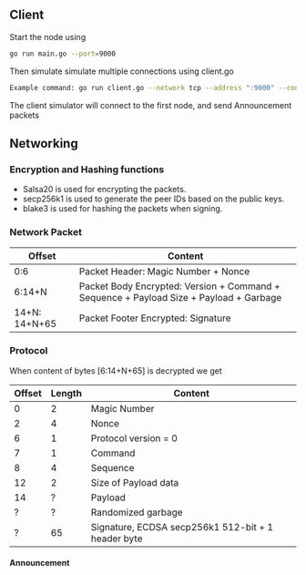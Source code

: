 ## Client
Start the node using 
```bash
go run main.go --port=9000
```
Then simulate simulate multiple connections using client.go

```bash
Example command: go run client.go --network tcp --address ":9000" --concurrency 5 --packet_batch 1 --packet_count 10
```

The client simulator will connect to the first node, and send Announcement packets

## Networking
### Encryption and Hashing functions

* Salsa20 is used for encrypting the packets.
* secp256k1 is used to generate the peer IDs based on the public keys.
* blake3 is used for hashing the packets when signing.

### Network Packet

| Offset        | Content                                                                                |
|---------------|----------------------------------------------------------------------------------------|
| 0:6           | Packet Header: Magic Number + Nonce                                                    |
| 6:14+N        | Packet Body Encrypted: Version + Command + Sequence + Payload Size + Payload + Garbage |
| 14+N: 14+N+65 | Packet Footer Encrypted: Signature                                                     |

### Protocol

When content of bytes [6:14+N+65] is decrypted we get

| Offset | Length | Content                                            |
|--------|--------|----------------------------------------------------|
| 0      | 2      | Magic Number                                       |
| 2      | 4      | Nonce                                              |
| 6      | 1      | Protocol version = 0                               |
| 7      | 1      | Command                                            |
| 8      | 4      | Sequence                                           |
| 12     | 2      | Size of Payload data                               |
| 14     | ?      | Payload                                            |
| ?      | ?      | Randomized garbage                                 |
| ?      | 65     | Signature, ECDSA secp256k1 512-bit + 1 header byte |

#### Announcement

